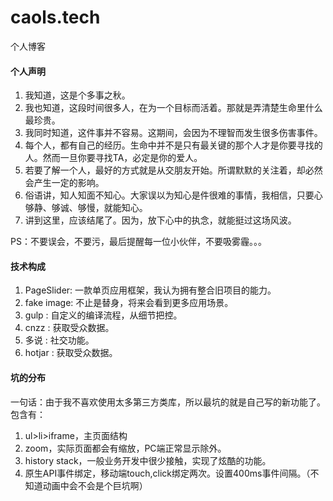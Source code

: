 # caols.tech

个人博客

#### 个人声明

1. 我知道，这是个多事之秋。
2. 我也知道，这段时间很多人，在为一个目标而活着。那就是弄清楚生命里什么最珍贵。
3. 我同时知道，这件事并不容易。这期间，会因为不理智而发生很多伤害事件。
4. 每个人，都有自己的经历。生命中并不是只有最关键的那个人才是你要寻找的人。然而一旦你要寻找TA，必定是你的爱人。
5. 若要了解一个人，最好的方式就是从交朋友开始。所谓默默的关注着，却必然会产生一定的影响。
6. 俗语讲，知人知面不知心。大家误以为知心是件很难的事情，我相信，只要心够静、够诚、够慢，就能知心。
7. 讲到这里，应该结尾了。因为，放下心中的执念，就能挺过这场风波。

PS：不要误会，不要污，最后提醒每一位小伙伴，不要吸雾霾。。。

#### 技术构成

1. PageSlider: 一款单页应用框架，我认为拥有整合旧项目的能力。
2. fake image: 不止是替身，将来会看到更多应用场景。
3. gulp      : 自定义的编译流程，从细节把控。
4. cnzz      : 获取受众数据。
5. 多说       : 社交功能。
6. hotjar    : 获取受众数据。

#### 坑的分布

一句话：由于我不喜欢使用太多第三方类库，所以最坑的就是自己写的新功能了。包含有：

1. ul>li>iframe，主页面结构
2. zoom，实际页面都会有缩放，PC端正常显示除外。
3. history stack，一般业务开发中很少接触，实现了炫酷的功能。
4. 原生API事件绑定，移动端touch,click绑定两次。设置400ms事件间隔。（不知道动画中会不会是个巨坑啊）
